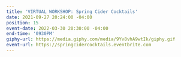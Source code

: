 ```yaml
---
title: 'VIRTUAL WORKSHOP: Spring Cider Cocktails'
date: 2021-09-27 20:24:00 -04:00
position: 15
event-date: 2022-03-30 20:30:00 -04:00
end-time: '0930PM'
giphy-url: https://media.giphy.com/media/9Yv8vhA9wtIk/giphy.gif
event-url: https://springcidercocktails.eventbrite.com
---
```


